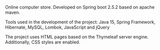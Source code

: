Online computer store. Developed on Spring boot 2.5.2 based on apache maven.

Tools used in the development of the project: Java 15, Spring Framework, Hibernate, MySQL, Lombok, JavaScript and jQuery

The project uses HTML pages based on the Thymeleaf server engine. Additionally, CSS styles are enabled.